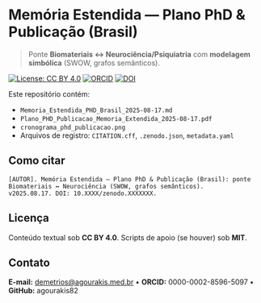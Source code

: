 # Memória Estendida — Plano PhD & Publicação (Brasil)

> Ponte **Biomateriais ↔ Neurociência/Psiquiatria** com **modelagem simbólica** (SWOW, grafos semânticos).

[![License: CC BY 4.0](https://img.shields.io/badge/License-CC--BY--4.0-lightgrey.svg)](https://creativecommons.org/licenses/by/4.0/)
[![ORCID](https://img.shields.io/badge/ORCID-0000--0002--8596--5097-brightgreen.svg)](https://orcid.org/0000-0002-8596-5097)
[![DOI](https://img.shields.io/badge/DOI-10.XXXX%2Fzenodo.XXXXXXX-informational.svg)](https://doi.org/10.XXXX/zenodo.XXXXXXX)

Este repositório contém:
- `Memoria_Estendida_PHD_Brasil_2025-08-17.md`
- `Plano_PHD_Publicacao_Memoria_Extendida_2025-08-17.pdf`
- `cronograma_phd_publicacao.png`
- Arquivos de registro: `CITATION.cff`, `.zenodo.json`, `metadata.yaml`

## Como citar
```text
[AUTOR]. Memória Estendida — Plano PhD & Publicação (Brasil): ponte Biomateriais ↔ Neurociência (SWOW, grafos semânticos).
v2025.08.17. DOI: 10.XXXX/zenodo.XXXXXXX.
```

## Licença
Conteúdo textual sob **CC BY 4.0**. Scripts de apoio (se houver) sob **MIT**.

## Contato
**E-mail:** demetrios@agourakis.med.br • **ORCID:** 0000-0002-8596-5097 • **GitHub:** agourakis82
